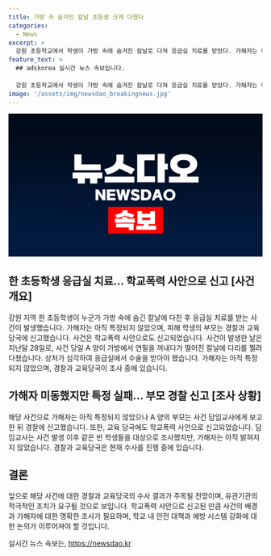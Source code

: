 ```yaml
---
title: 가방 속 숨겨진 칼날 초등생 크게 다쳤다
categories:
  - News
excerpt: >
  강원 초등학교에서 학생이 가방 속에 숨겨진 칼날로 다쳐 응급실 치료를 받았다. 가해자는 아직 확인되지 않았으며, 학교폭력으로 신고된 상황이다. 다리를 깊게 찔린 학생은 칼날로부터 2시간 가량 지혈이 되지 않아 응급실에서 수술을 받았고, 부모는 사건을 경찰과 교육 당국에 신고했다. 가해자는 파악되지 않았지만, 경찰과 교육 당국이 조사 중이다. 
feature_text: >
  ## adskorea 실시간 뉴스 속보입니다.

  강원 초등학교에서 학생이 가방 속에 숨겨진 칼날로 다쳐 응급실 치료를 받았다. 가해자는 아직 확인되지 않았으며, 학교폭력으로 신고된 상황이다. 다리를 깊게 찔린 학생은 칼날로부터 2시간 가량 지혈이 되지 않아 응급실에서 수술을 받았고, 부모는 사건을 경찰과 교육 당국에 신고했다. 가해자는 파악되지 않았지만, 경찰과 교육 당국이 조사 중이다. 
image: '/assets/img/newsdao_breakingnews.jpg'
---
```


<p><img src="/assets/img/newsdao_breakingnews.jpg" alt="adskorea 속보" /></p>

<h2 data-ke-size="size26">한 초등학생 응급실 치료... 학교폭력 사안으로 신고 [사건 개요]</h2>

<p data-ke-size="size16">강원 지역 한 초등학생이 누군가 가방 속에 숨긴 칼날에 다친 후 응급실 치료를 받는 사건이 발생했습니다. 가해자는 아직 특정되지 않았으며, 피해 학생의 부모는 경찰과 교육 당국에 신고했습니다. 사건은 학교폭력 사안으로도 신고되었습니다. 사건이 발생한 날은 지난달 28일로, 사건 당일 A 양이 가방에서 연필을 꺼내다가 떨어진 칼날에 다리를 찔려 다쳤습니다. 상처가 심각하여 응급실에서 수술을 받아야 했습니다. 가해자는 아직 특정되지 않았으며, 경찰과 교육당국이 조사 중에 있습니다.</p>

<h2 data-ke-size="size26">가해자 미동했지만 특정 실패... 부모 경찰 신고 [조사 상황]</h2>

<p data-ke-size="size16">해당 사건으로 가해자는 아직 특정되지 않았으나 A 양의 부모는 사건 담임교사에게 보고한 뒤 경찰에 신고했습니다. 또한, 교육 당국에도 학교폭력 사안으로 신고되었습니다. 담임교사는 사건 발생 이후 같은 반 학생들을 대상으로 조사했지만, 가해자는 아직 밝혀지지 않았습니다. 경찰과 교육당국은 현재 수사를 진행 중에 있습니다.</p>

<h2 data-ke-size="size26">결론</h2>

<p data-ke-size="size16">앞으로 해당 사건에 대한 경찰과 교육당국의 수사 결과가 주목될 전망이며, 유관기관의 적극적인 조치가 요구될 것으로 보입니다. 학교폭력 사안으로 신고된 만큼 사건의 배경과 가해자에 대한 명확한 조사가 필요하며, 학교 내 안전 대책과 예방 시스템 강화에 대한 논의가 이루어져야 할 것입니다.</p>
실시간 뉴스 속보는, <a href="https://newsdao.kr" rel="dofollow">https://newsdao.kr</a>


